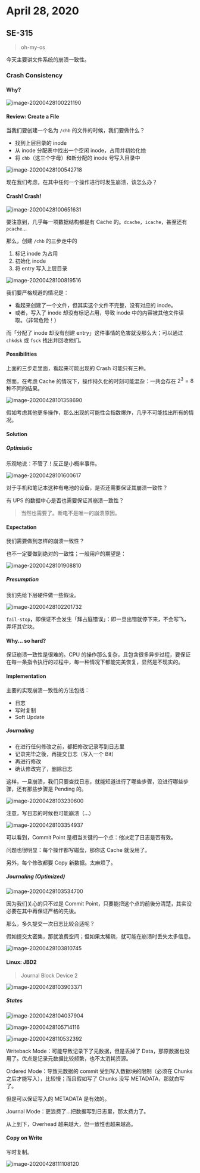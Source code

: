 # April 28, 2020

## SE-315

> oh-my-os

今天主要讲文件系统的崩溃一致性。

### Crash Consistency

#### Why?

![image-20200428100221190](28.assets/image-20200428100221190.png)

#### Review: Create a File

当我们要创建一个名为 `/chb` 的文件的时候，我们要做什么？

* 找到上层目录的 inode
* 从 inode 分配表中找出一个空闲 inode，占用并初始化她
* 将 `chb`（这三个字母）和新分配的 inode 号写入目录中

![image-20200428100542718](28.assets/image-20200428100542718.png)

现在我们考虑，在其中任何一个操作进行时发生崩溃，该怎么办？

#### Crash! Crash!

![image-20200428100651631](28.assets/image-20200428100651631.png)

要注意到，几乎每一项数据结构都是有 Cache 的。`dcache`，`icache`，甚至还有 `pcache`…

那么，创建 `/chb` 的三步走中的

1. 标记 inode 为占用
2. 初始化 inode
3. 将 entry 写入上层目录

![image-20200428100819516](28.assets/image-20200428100819516.png)

我们要严格规避的情况是：

* 看起来创建了一个文件，但其实这个文件不完整，没有对应的 inode。
* 或者，写入了 inode 却没有标记占用，导致 inode 中的内容被其他文件读取。（非常危险！）

而「分配了 inode 却没有创建 entry」这件事情的危害就没那么大；可以通过 `chkdsk` 或 `fsck` 找出并回收他们。

#### Possibilities

上面的三步走里面，看起来可能出现的 Crash 可能只有三种。

然而，在考虑 Cache 的情况下，操作持久化的时刻可能混杂：一共会存在 $2^3 = 8$ 种不同的结果。

![image-20200428101358690](28.assets/image-20200428101358690.png)

假如考虑其他更多操作，那么出现的可能性会指数爆炸，几乎不可能找出所有的情况。

#### Solution

##### Optimistic

乐观地说：不管了！反正是小概率事件。

![image-20200428101600617](28.assets/image-20200428101600617.png)

对于手机和笔记本这种有电池的设备，是否还需要保证其崩溃一致性？

有 UPS 的数据中心是否也需要保证其崩溃一致性？

> 当然也需要了。断电不是唯一的崩溃原因。

#### Expectation

我们需要做到怎样的崩溃一致性？

也不一定要做到绝对的一致性；一般用户的期望是：

![image-20200428101908810](28.assets/image-20200428101908810.png)

##### Presumption

我们先给下层硬件做一些假设。

![image-20200428102201732](28.assets/image-20200428102201732.png)

`fail-stop`，即保证不会发生「拜占庭错误」：即一旦出错就停下来，不会写飞，弄坏其它块。

#### Why... so hard?

保证崩溃一致性是很难的。CPU 的操作那么复杂，且包含很多异步过程，要保证在每一条指令执行的过程中，每一种情况下都能完美恢复，显然是不现实的。

#### Implementation

主要的实现崩溃一致性的方法包括：

* 日志
* 写时复制
* Soft Update

##### Journaling

* 在进行任何修改之前，都把修改记录写到日志里
* 记录完毕之後，再提交日志（写入一个 Bit）
* 再进行修改
* 确认修改完了，删除日志

这样，一旦崩溃，我们只要查找日志，就能知道进行了哪些步骤，没进行哪些步骤，还有那些步骤是 Pending 的。

![image-20200428103230600](28.assets/image-20200428103230600.png)

注意，写日志的时候也可能崩溃（…）

![image-20200428103354937](28.assets/image-20200428103354937.png)

可以看到，Commit Point 是相当关键的一个点：他决定了日志是否有效。

问题也很明显：每个操作都写磁盘，那你这 Cache 就没用了。

另外，每个修改都要 Copy 新数据。太麻烦了。

##### Journaling (Optimized)

![image-20200428103534700](28.assets/image-20200428103534700.png)

因为我们关心的只不过是 Commit Point，只要能把这个点的前後分清楚，其实没必要在其中再保证严格的先後。

那么，多久提交一次日志比较合适呢？

假如提交太密集，那就浪费空间；但如果太稀疏，就可能在崩溃时丢失太多信息。

![image-20200428103810745](28.assets/image-20200428103810745.png)

#### Linux: JBD2

> Journal Block Device 2

![image-20200428103903371](28.assets/image-20200428103903371.png)

##### States

![image-20200428104037904](28.assets/image-20200428104037904.png)

![image-20200428105714116](28.assets/image-20200428105714116.png)

![image-20200428110532392](28.assets/image-20200428110532392.png)

Writeback Mode：可能导致记录下了元数据，但是丢掉了 Data，那原数据也没用了。优点是记录元数据比较频繁，也不太消耗资源。

Ordered Mode：导致元数据的 commit 受到写入数据块的限制（必须在 Chunks 之后才能写入），比较慢；而且假如写了 Chunks 没写 METADATA，那就白写了。

但是可以保证写入的 METADATA 是有效的。

Journal Mode：更浪费了…把数据写到日志里，那太费力了。

从上到下，Overhead 越来越大，但一致性也越来越高。

#### Copy on Write

写时复制。

![image-20200428111108120](28.assets/image-20200428111108120.png)

